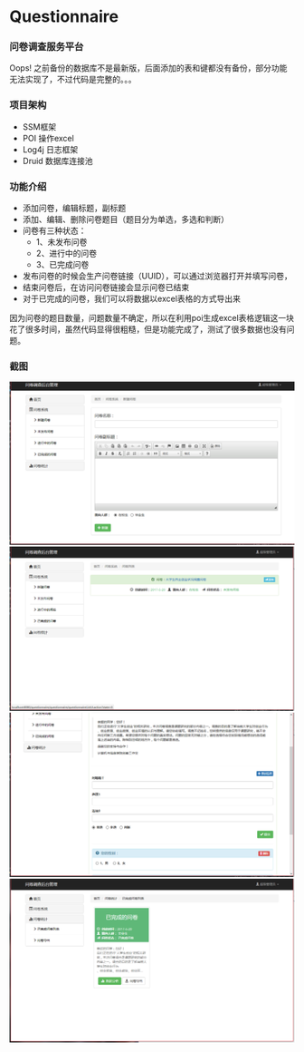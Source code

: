 # Questionnaire
### 问卷调查服务平台

Oops! 之前备份的数据库不是最新版，后面添加的表和键都没有备份，部分功能无法实现了，不过代码是完整的。。。



### 项目架构

- SSM框架
- POI 操作excel
- Log4j 日志框架
- Druid 数据库连接池



### 功能介绍

- 添加问卷，编辑标题，副标题
- 添加、编辑、删除问卷题目（题目分为单选，多选和判断）
- 问卷有三种状态：
  - 1、未发布问卷
  - 2、进行中的问卷
  - 3、已完成问卷
- 发布问卷的时候会生产问卷链接（UUID），可以通过浏览器打开并填写问卷，
- 结束问卷后，在访问问卷链接会显示问卷已结束
- 对于已完成的问卷，我们可以将数据以excel表格的方式导出来




因为问卷的题目数量，问题数量不确定，所以在利用poi生成excel表格逻辑这一块花了很多时间，虽然代码显得很粗糙，但是功能完成了，测试了很多数据也没有问题。



### 截图

![Questionnaire](/imgs/1.png)
![Questionnaire](/imgs/2.png)
![Questionnaire](/imgs/3.png)
![Questionnaire](/imgs/4.png)


